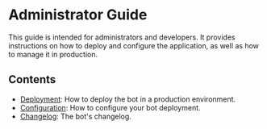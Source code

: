 # Administrator Guide

This guide is intended for administrators and developers. It provides instructions on how to deploy and configure
the application, as well as how to manage it in production.

## Contents

- [Deployment](./deployment.md): How to deploy the bot in a production environment.
- [Configuration](./configuration.md): How to configure your bot deployment.
- [Changelog](../CHANGELOG.md): The bot's changelog.

